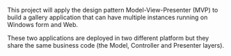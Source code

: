 This project will apply the design pattern Model-View-Presenter (MVP) to build a gallery application that can have multiple instances running on Windows form and Web.

These two applications are deployed in two different platform but they share the same business code (the Model, Controller and Presenter layers).